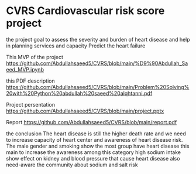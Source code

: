 # CVRS Cardiovascular risk score project
the project goal 
to assess the severity and burden of heart disease and help in planning services and capacity
Predict the heart failure

This MVP of the project
https://github.com/Abdullahsaeed5/CVRS/blob/main/%D9%90Abdullah_Saeed_MVP.ipynb

this PDF description
https://github.com/Abdullahsaeed5/CVRS/blob/main/Problem%20Solving%20with%20Python%20abdullah%20saeed%20alqhtanni.pdf

Project persentation
https://github.com/Abdullahsaeed5/CVRS/blob/main/project.pptx

Report 
https://github.com/Abdullahsaeed5/CVRS/blob/main/report.pdf

the conclusion
The heart disease is still the higher death rate and we need to increase capacity of heart center and awareness of heart disease risk.
The male gender and smoking show the most group have heart disease this main to increase the awareness among this category
high sodium intake show effect on kidney and blood pressure that cause heart disease also need-aware the community about sodium and salt risk
